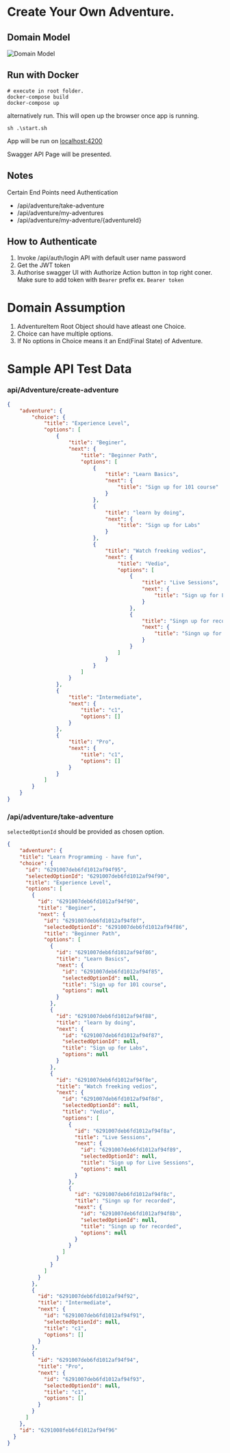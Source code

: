 # Create Your Own Adventure. 

## Domain Model 
![Domain Model](Adventure_Model.png "Domain Model")

## Run with Docker

```shell
# execute in root folder.
docker-compose build
docker-compose up
```
alternatively run. This will open up the browser once app is running.
```shell
sh .\start.sh
```

App will be run on [localhost:4200](https://localhost:4200)

Swagger API Page will be presented. 

## Notes
Certain End Points need Authentication 

- /api/adventure/take-adventure
- /api/adventure/my-adventures
- /api/adventure/my-adventure/{adventureId}

## How to Authenticate 

1. Invoke /api/auth/login API with default user name password 
2. Get the JWT token
3. Authorise swagger UI with Authorize Action button in top right coner. Make sure to add token with ``Bearer`` prefix
    ex. 
    ```Bearer token```

# Domain Assumption 
1. AdventureItem Root Object should have atleast one Choice. 
2. Choice can have multiple options. 
3. If No options in Choice means it an End(Final State) of Adventure. 

# Sample API Test Data

### api/Adventure/create-adventure
```json
{
    "adventure": {
        "choice": {
            "title": "Experience Level",
            "options": [
                {
                    "title": "Beginer",
                    "next": {
                        "title": "Beginner Path",
                        "options": [
                            {
                                "title": "Learn Basics",
                                "next": {
                                    "title": "Sign up for 101 course"
                                }
                            },
                            {
                                "title": "learn by doing",
                                "next": {
                                    "title": "Sign up for Labs"
                                }
                            },
                            {
                                "title": "Watch freeking vedios",
                                "next": {
                                    "title": "Vedio",
                                    "options": [
                                        {
                                            "title": "Live Sessions",
                                            "next": {
                                                "title": "Sign up for Live Sessions"
                                            }
                                        },
                                        {
                                            "title": "Singn up for recorded",
                                            "next": {
                                                "title": "Singn up for recorded"
                                            }
                                        }
                                    ]
                                }
                            }
                        ]
                    }
                },
                {
                    "title": "Intermediate",
                    "next": {
                        "title": "c1",
                        "options": []
                    }
                },
                {
                    "title": "Pro",
                    "next": {
                        "title": "c1",
                        "options": []
                    }
                }
            ]
        }
    }
}
```

### /api/adventure/take-adventure 
``selectedOptionId`` should be provided as chosen option.
```json
{
    "adventure": {
    "title": "Learn Programming - have fun",
    "choice": {
      "id": "6291007deb6fd1012af94f95",
      "selectedOptionId": "6291007deb6fd1012af94f90",
      "title": "Experience Level",
      "options": [
        {
          "id": "6291007deb6fd1012af94f90",
          "title": "Beginer",
          "next": {
            "id": "6291007deb6fd1012af94f8f",
            "selectedOptionId": "6291007deb6fd1012af94f86",
            "title": "Beginner Path",
            "options": [
              {
                "id": "6291007deb6fd1012af94f86",
                "title": "Learn Basics",
                "next": {
                  "id": "6291007deb6fd1012af94f85",
                  "selectedOptionId": null,
                  "title": "Sign up for 101 course",
                  "options": null
                }
              },
              {
                "id": "6291007deb6fd1012af94f88",
                "title": "learn by doing",
                "next": {
                  "id": "6291007deb6fd1012af94f87",
                  "selectedOptionId": null,
                  "title": "Sign up for Labs",
                  "options": null
                }
              },
              {
                "id": "6291007deb6fd1012af94f8e",
                "title": "Watch freeking vedios",
                "next": {
                  "id": "6291007deb6fd1012af94f8d",
                  "selectedOptionId": null,
                  "title": "Vedio",
                  "options": [
                    {
                      "id": "6291007deb6fd1012af94f8a",
                      "title": "Live Sessions",
                      "next": {
                        "id": "6291007deb6fd1012af94f89",
                        "selectedOptionId": null,
                        "title": "Sign up for Live Sessions",
                        "options": null
                      }
                    },
                    {
                      "id": "6291007deb6fd1012af94f8c",
                      "title": "Singn up for recorded",
                      "next": {
                        "id": "6291007deb6fd1012af94f8b",
                        "selectedOptionId": null,
                        "title": "Singn up for recorded",
                        "options": null
                      }
                    }
                  ]
                }
              }
            ]
          }
        },
        {
          "id": "6291007deb6fd1012af94f92",
          "title": "Intermediate",
          "next": {
            "id": "6291007deb6fd1012af94f91",
            "selectedOptionId": null,
            "title": "c1",
            "options": []
          }
        },
        {
          "id": "6291007deb6fd1012af94f94",
          "title": "Pro",
          "next": {
            "id": "6291007deb6fd1012af94f93",
            "selectedOptionId": null,
            "title": "c1",
            "options": []
          }
        }
      ]
    },
    "id": "6291008feb6fd1012af94f96"
  }
}
```